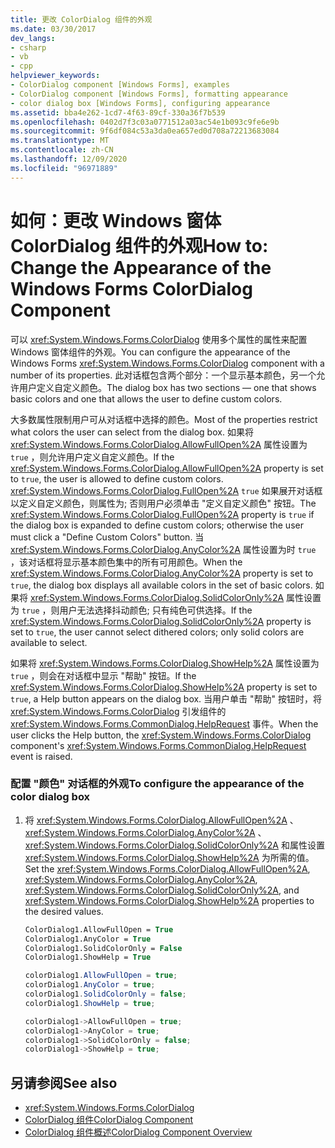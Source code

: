 ```yaml
---
title: 更改 ColorDialog 组件的外观
ms.date: 03/30/2017
dev_langs:
- csharp
- vb
- cpp
helpviewer_keywords:
- ColorDialog component [Windows Forms], examples
- ColorDialog component [Windows Forms], formatting appearance
- color dialog box [Windows Forms], configuring appearance
ms.assetid: bba4e262-1cd7-4f63-89cf-330a36f7b539
ms.openlocfilehash: 0402d7f3c03a0771512a03ac54e1b093c9fe6e9b
ms.sourcegitcommit: 9f6df084c53a3da0ea657ed0d708a72213683084
ms.translationtype: MT
ms.contentlocale: zh-CN
ms.lasthandoff: 12/09/2020
ms.locfileid: "96971889"
---
```

# <a name="how-to-change-the-appearance-of-the-windows-forms-colordialog-component"></a><span data-ttu-id="d67f2-102">如何：更改 Windows 窗体 ColorDialog 组件的外观</span><span class="sxs-lookup"><span data-stu-id="d67f2-102">How to: Change the Appearance of the Windows Forms ColorDialog Component</span></span>
<span data-ttu-id="d67f2-103">可以 <xref:System.Windows.Forms.ColorDialog> 使用多个属性的属性来配置 Windows 窗体组件的外观。</span><span class="sxs-lookup"><span data-stu-id="d67f2-103">You can configure the appearance of the Windows Forms <xref:System.Windows.Forms.ColorDialog> component with a number of its properties.</span></span> <span data-ttu-id="d67f2-104">此对话框包含两个部分：一个显示基本颜色，另一个允许用户定义自定义颜色。</span><span class="sxs-lookup"><span data-stu-id="d67f2-104">The dialog box has two sections — one that shows basic colors and one that allows the user to define custom colors.</span></span>  
  
 <span data-ttu-id="d67f2-105">大多数属性限制用户可从对话框中选择的颜色。</span><span class="sxs-lookup"><span data-stu-id="d67f2-105">Most of the properties restrict what colors the user can select from the dialog box.</span></span> <span data-ttu-id="d67f2-106">如果将 <xref:System.Windows.Forms.ColorDialog.AllowFullOpen%2A> 属性设置为 `true` ，则允许用户定义自定义颜色。</span><span class="sxs-lookup"><span data-stu-id="d67f2-106">If the <xref:System.Windows.Forms.ColorDialog.AllowFullOpen%2A> property is set to `true`, the user is allowed to define custom colors.</span></span> <span data-ttu-id="d67f2-107"><xref:System.Windows.Forms.ColorDialog.FullOpen%2A> `true` 如果展开对话框以定义自定义颜色，则属性为; 否则用户必须单击 "定义自定义颜色" 按钮。</span><span class="sxs-lookup"><span data-stu-id="d67f2-107">The <xref:System.Windows.Forms.ColorDialog.FullOpen%2A> property is `true` if the dialog box is expanded to define custom colors; otherwise the user must click a "Define Custom Colors" button.</span></span> <span data-ttu-id="d67f2-108">当 <xref:System.Windows.Forms.ColorDialog.AnyColor%2A> 属性设置为时 `true` ，该对话框将显示基本颜色集中的所有可用颜色。</span><span class="sxs-lookup"><span data-stu-id="d67f2-108">When the <xref:System.Windows.Forms.ColorDialog.AnyColor%2A> property is set to `true`, the dialog box displays all available colors in the set of basic colors.</span></span> <span data-ttu-id="d67f2-109">如果将 <xref:System.Windows.Forms.ColorDialog.SolidColorOnly%2A> 属性设置为 `true` ，则用户无法选择抖动颜色; 只有纯色可供选择。</span><span class="sxs-lookup"><span data-stu-id="d67f2-109">If the <xref:System.Windows.Forms.ColorDialog.SolidColorOnly%2A> property is set to `true`, the user cannot select dithered colors; only solid colors are available to select.</span></span>  
  
 <span data-ttu-id="d67f2-110">如果将 <xref:System.Windows.Forms.ColorDialog.ShowHelp%2A> 属性设置为 `true` ，则会在对话框中显示 "帮助" 按钮。</span><span class="sxs-lookup"><span data-stu-id="d67f2-110">If the <xref:System.Windows.Forms.ColorDialog.ShowHelp%2A> property is set to `true`, a Help button appears on the dialog box.</span></span> <span data-ttu-id="d67f2-111">当用户单击 "帮助" 按钮时，将 <xref:System.Windows.Forms.ColorDialog> 引发组件的 <xref:System.Windows.Forms.CommonDialog.HelpRequest> 事件。</span><span class="sxs-lookup"><span data-stu-id="d67f2-111">When the user clicks the Help button, the <xref:System.Windows.Forms.ColorDialog> component's <xref:System.Windows.Forms.CommonDialog.HelpRequest> event is raised.</span></span>  
  
### <a name="to-configure-the-appearance-of-the-color-dialog-box"></a><span data-ttu-id="d67f2-112">配置 "颜色" 对话框的外观</span><span class="sxs-lookup"><span data-stu-id="d67f2-112">To configure the appearance of the color dialog box</span></span>  
  
1. <span data-ttu-id="d67f2-113">将 <xref:System.Windows.Forms.ColorDialog.AllowFullOpen%2A> 、 <xref:System.Windows.Forms.ColorDialog.AnyColor%2A> 、 <xref:System.Windows.Forms.ColorDialog.SolidColorOnly%2A> 和属性设置 <xref:System.Windows.Forms.ColorDialog.ShowHelp%2A> 为所需的值。</span><span class="sxs-lookup"><span data-stu-id="d67f2-113">Set the <xref:System.Windows.Forms.ColorDialog.AllowFullOpen%2A>, <xref:System.Windows.Forms.ColorDialog.AnyColor%2A>, <xref:System.Windows.Forms.ColorDialog.SolidColorOnly%2A>, and <xref:System.Windows.Forms.ColorDialog.ShowHelp%2A> properties to the desired values.</span></span>  
  
    ```vb  
    ColorDialog1.AllowFullOpen = True  
    ColorDialog1.AnyColor = True  
    ColorDialog1.SolidColorOnly = False  
    ColorDialog1.ShowHelp = True  
    ```  
  
    ```csharp  
    colorDialog1.AllowFullOpen = true;  
    colorDialog1.AnyColor = true;  
    colorDialog1.SolidColorOnly = false;  
    colorDialog1.ShowHelp = true;  
    ```  
  
    ```cpp  
    colorDialog1->AllowFullOpen = true;  
    colorDialog1->AnyColor = true;  
    colorDialog1->SolidColorOnly = false;  
    colorDialog1->ShowHelp = true;  
    ```  
  
## <a name="see-also"></a><span data-ttu-id="d67f2-114">另请参阅</span><span class="sxs-lookup"><span data-stu-id="d67f2-114">See also</span></span>

- <xref:System.Windows.Forms.ColorDialog>
- [<span data-ttu-id="d67f2-115">ColorDialog 组件</span><span class="sxs-lookup"><span data-stu-id="d67f2-115">ColorDialog Component</span></span>](colordialog-component-windows-forms.md)
- [<span data-ttu-id="d67f2-116">ColorDialog 组件概述</span><span class="sxs-lookup"><span data-stu-id="d67f2-116">ColorDialog Component Overview</span></span>](colordialog-component-overview-windows-forms.md)
